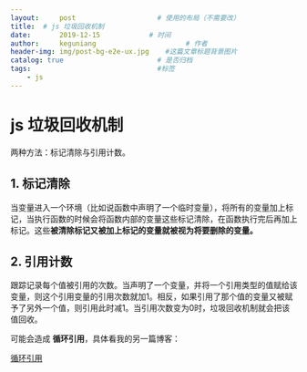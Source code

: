 ```yaml
---
layout:     post                    # 使用的布局（不需要改）
title:  # js 垃圾回收机制
date:       2019-12-15            # 时间
author:     keguniang                      # 作者
header-img: img/post-bg-e2e-ux.jpg    #这篇文章标题背景图片
catalog: true                       # 是否归档
tags:                               #标签
    - js
---
```

# js 垃圾回收机制

两种方法：标记清除与引用计数。

## 1. 标记清除

当变量进入一个环境（比如说函数中声明了一个临时变量），将所有的变量加上标记，当执行函数的时候会将函数内部的变量这些标记清除，在函数执行完后再加上标记。这些**被清除标记又被加上标记的变量就被视为将要删除的变量。**

## 2. 引用计数

跟踪记录每个值被引用的次数。当声明了一个变量，并将一个引用类型的值赋给该变量，则这个引用变量的引用次数就加1。相反，如果引用了那个值的变量又被赋予了另外一个值，则引用此时减1。当引用次数变为0时，垃圾回收机制就会把该值回收。

可能会造成  **循环引用**，具体看我的另一篇博客：

[循环引用]([https://keguniang.github.io/2019/04/03/%E5%BE%AA%E7%8E%AF%E5%BC%95%E7%94%A8/](https://keguniang.github.io/2019/04/03/循环引用/))
